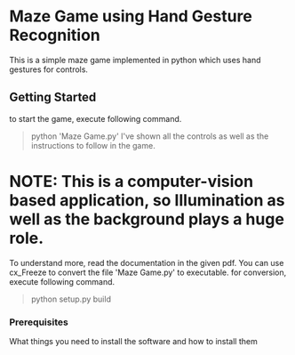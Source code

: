 # Maze Game using Hand Gesture Recognition

This is a simple maze game implemented in python which uses hand gestures for controls.

## Getting Started
to start the game, execute following command.
> python 'Maze Game.py'
I've shown all the controls as well as the instructions to follow in the game.
# NOTE: This is a computer-vision based application, so Illumination as well as the background plays a huge role.
To understand more, read the documentation in the given pdf.
You can use cx_Freeze to convert the file 'Maze Game.py' to executable.
for conversion, execute following command.
> python setup.py build

### Prerequisites

What things you need to install the software and how to install them

